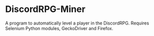 # DiscordRPG-Miner
A program to automatically level a player in the DiscordRPG.
Requires Selenium Python modules, GeckoDriver and Firefox.
